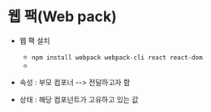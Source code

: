 # 웹 팩(Web pack)


- 웹 팩 설치 
  - `npm install webpack webpack-cli react react-dom`
  - 

- 속성 : 부모 컴포너 --> 전달하고자 함
- 상태 : 해당 컴포넌트가 고유하고 있는 값